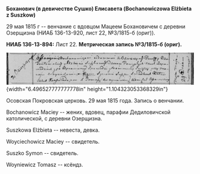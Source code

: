 **Боханович (в девичестве Сушко) Елисавета (Bochanowiczowa Elżbieta z
Suszkow)**

29 мая 1815 г -- венчание с вдовцом Мацеем Бохановичем с деревни
Озерщизна (НИАБ 136-13-920, лист 22, №3/1815-б (ориг)).

**НИАБ 136-13-894:** Лист 22. **Метрическая запись №3/1815-б (ориг).**

![](./media/6b3d02442928c502aa888a277f10a7c79be891c1.png){width="6.496527777777778in"
height="1.104323053368329in"}

Осовская Покровская церковь. 29 мая 1815 года. Запись о венчании.

Bochanowicz Maciey -- жених, вдовец, парафии Дедиловичской католической,
с деревни Озерщизна.

Suszkowa Elżbieta -- невеста, девка.

Woyciechowicz Maciey -- свидетель.

Suszko Symon -- свидетель.

Woyniewicz Tomasz -- ксёндз.
